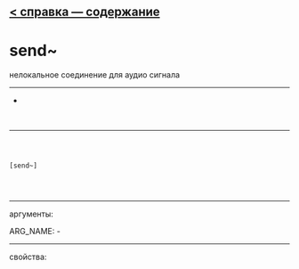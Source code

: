 [< справка — содержание](ceammc_lib.html)
---

# send~


нелокальное соединение для аудио сигнала

---

-
<br>


---


```



[send~]


            
```

---
аргументы:

ARG_NAME: -<br>

---
свойства:


